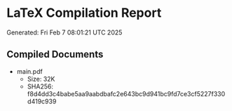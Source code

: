 # LaTeX Compilation Report
Generated: Fri Feb  7 08:01:21 UTC 2025
## Compiled Documents
- main.pdf
  - Size: 32K
  - SHA256: f8d4dd3c4babe5aa9aabdbafc2e643bc9d941bc9fd7ce3cf5227f330d419c939
